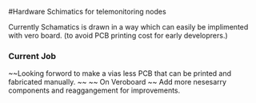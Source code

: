#Hardware Schimatics for telemonitoring nodes

Currently Schamatics is drawn in a way which can easily be implimented with vero board. (to avoid PCB printing cost for early developrers.) 

### Current Job
~~Looking forword to make a vias less PCB that can be printed and fabricated manually. ~~
~~ On Veroboard ~~
Add more nesesarry components and reaggangement for improvements. 
